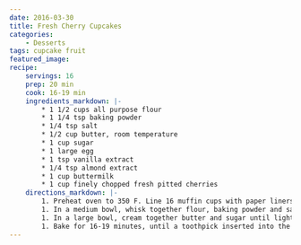 ```yaml
---
date: 2016-03-30
title: Fresh Cherry Cupcakes
categories:
    - Desserts
tags: cupcake fruit
featured_image: 
recipe:
    servings: 16 
    prep: 20 min
    cook: 16-19 min
    ingredients_markdown: |-
        * 1 1/2 cups all purpose flour
        * 1 1/4 tsp baking powder
        * 1/4 tsp salt
        * 1/2 cup butter, room temperature
        * 1 cup sugar
        * 1 large egg
        * 1 tsp vanilla extract
        * 1/4 tsp almond extract
        * 1 cup buttermilk
        * 1 cup finely chopped fresh pitted cherries
    directions_markdown: |-
        1. Preheat oven to 350 F. Line 16 muffin cups with paper liners.
        1. In a medium bowl, whisk together flour, baking powder and salt.
        1. In a large bowl, cream together butter and sugar until light. Blend in the egg, vanilla extract and almond extract until smooth. Working in two or three additions, gradually mix in the dry ingredients, alternating with additions of buttermilk and ending with an addition of the last of the flour mixture. Stir in chopped cherries.
        1. Bake for 16-19 minutes, until a toothpick inserted into the center comes out clean. Cool cupcakes on a wire rack completely before frosting.
---
```

